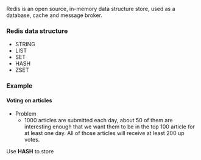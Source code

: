 Redis is an open source, in-memory data structure store, used as a database, cache and message broker.

### Redis data structure

- STRING 
- LIST
- SET
- HASH
- ZSET

### Example 

#### Voting on articles

- Problem
  -  1000 articles are submitted each day, about 50 of them are interesting enough that we want them to be in the top 100 article for at least one day. All of those articles will receive at least 200 up votes.

<!-- ![alt text][voting_image] -->

Use **HASH** to store 


<!-- [voting_image]: http:// -->
